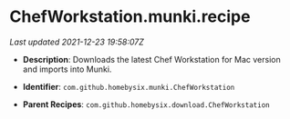 # ChefWorkstation.munki.recipe

_Last updated 2021-12-23 19:58:07Z_

- **Description**: Downloads the latest Chef Workstation for Mac version and imports into Munki.

- **Identifier**: `com.github.homebysix.munki.ChefWorkstation`

- **Parent Recipes**: `com.github.homebysix.download.ChefWorkstation`